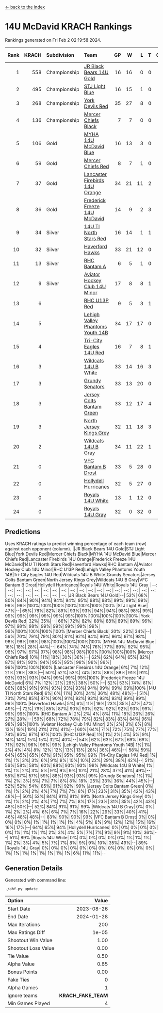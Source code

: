 [<- back to the index](readme.md)
# 14U McDavid KRACH Rankings
Rankings generated on Fri Feb  2 02:19:58 2024.

Rank|KRACH|Subdivision|Team|GP|W|L|T|OTW|OTL|SoS|Exp Wins|Win Diff
---:|---:|:---|:---|---:|---:|---:|---:|---:|---:|---:|---:|---:
1|558|Championship|[JR Black Bears 14U Gold](https://gamesheetstats.com/seasons/3659/teams/140633/schedule)|16|16|0|0|1|0|6|16.8|-0.0
2|495|Championship|[STJ Light Blue](https://gamesheetstats.com/seasons/3659/teams/140639/schedule)|16|15|1|0|0|0|45|15.8|-0.0
3|268|Championship|[York Devils Red](https://gamesheetstats.com/seasons/3659/teams/140644/schedule)|35|27|8|0|0|0|364|27.8|-0.0
4|136|Championship|[Mercer Chiefs Black](https://gamesheetstats.com/seasons/3659/teams/140605/schedule)|7|7|0|0|0|0|3|7.9|0.0
5|106|Gold|[MYHA 14U McDavid Blue](https://gamesheetstats.com/seasons/3659/teams/140636/schedule)|16|13|3|0|0|0|45|13.9|0.0
6|59|Gold|[Mercer Chiefs Red](https://gamesheetstats.com/seasons/3659/teams/140606/schedule)|8|7|1|0|0|0|32|7.9|0.0
7|37|Gold|[Lancaster Firebirds 14U Orange](https://gamesheetstats.com/seasons/3659/teams/140634/schedule)|34|21|11|2|0|0|91|22.9|0.0
8|36|Gold|[Frederick Freeze 14U McDavid](https://gamesheetstats.com/seasons/3659/teams/140628/schedule)|14|9|2|3|0|0|44|11.4|0.0
9|34|Silver|[14U TI North Stars Red](https://gamesheetstats.com/seasons/3659/teams/140626/schedule)|16|14|1|1|0|0|5|15.4|0.0
10|32|Silver|[Haverford Hawks](https://gamesheetstats.com/seasons/3659/teams/140630/schedule)|33|21|12|0|0|0|93|21.9|0.0
11|13|Silver|[RHC Bantam A](https://gamesheetstats.com/seasons/3659/teams/140618/schedule)|6|5|1|0|0|0|3|5.9|0.0
12|9|Silver|[Aviator Hockey Club 14U Minor](https://gamesheetstats.com/seasons/3659/teams/140627/schedule)|17|8|8|1|0|0|105|9.4|0.0
13|6||[RHC U13P Red](https://gamesheetstats.com/seasons/3659/teams/140619/schedule)|9|5|3|1|1|0|29|6.4|0.0
14|5||[Lehigh Valley Phantoms Youth 14B](https://gamesheetstats.com/seasons/3659/teams/140635/schedule)|34|17|17|0|2|1|51|17.9|0.0
15|4||[Tri-City Eagles 14U Red](https://gamesheetstats.com/seasons/3659/teams/140640/schedule)|16|7|8|1|1|0|56|8.4|0.0
16|3||[Wildcats 14U B White](https://gamesheetstats.com/seasons/3659/teams/140643/schedule)|33|14|16|3|1|1|39|16.4|0.0
17|3||[Grundy Senators](https://gamesheetstats.com/seasons/3659/teams/140629/schedule)|33|13|20|0|0|1|101|13.9|0.0
18|3||[Jersey Colts Bantam Green](https://gamesheetstats.com/seasons/3659/teams/140632/schedule)|33|12|17|4|1|1|24|14.9|0.0
19|3||[North Jersey Kings Grey](https://gamesheetstats.com/seasons/3659/teams/140637/schedule)|32|11|18|3|1|1|30|13.4|0.0
20|2||[Wildcats 14U B Gray](https://gamesheetstats.com/seasons/3659/teams/140642/schedule)|34|11|22|1|0|0|37|12.4|0.0
21|0||[VFC Bantam B Drost](https://gamesheetstats.com/seasons/3659/teams/140641/schedule)|33|5|28|0|0|2|116|5.9|0.0
22|0||[Hollydell Hurricanes](https://gamesheetstats.com/seasons/3659/teams/140631/schedule)|32|5|27|0|0|0|21|5.9|0.0
23|0||[Royals 14U White](https://gamesheetstats.com/seasons/3659/teams/140620/schedule)|13|1|12|0|0|1|87|1.9|0.0
24|0||[Royals 14U Gray](https://gamesheetstats.com/seasons/3659/teams/140638/schedule)|32|0|32|0|0|0|60|0.9|0.0

## Predictions
Uses KRACH ratings to predict winning percentage of each team (row) against each opponent (column).
||JR Black Bears 14U Gold|STJ Light Blue|York Devils Red|Mercer Chiefs Black|MYHA 14U McDavid Blue|Mercer Chiefs Red|Lancaster Firebirds 14U Orange|Frederick Freeze 14U McDavid|14U TI North Stars Red|Haverford Hawks|RHC Bantam A|Aviator Hockey Club 14U Minor|RHC U13P Red|Lehigh Valley Phantoms Youth 14B|Tri-City Eagles 14U Red|Wildcats 14U B White|Grundy Senators|Jersey Colts Bantam Green|North Jersey Kings Grey|Wildcats 14U B Gray|VFC Bantam B Drost|Hollydell Hurricanes|Royals 14U White|Royals 14U Gray
| --: | --: | --: | --: | --: | --: | --: | --: | --: | --: | --: | --: | --: | --: | --: | --: | --: | --: | --: | --: | --: | --: | --: | --: | --: 
|JR Black Bears 14U Gold|--| 53%| 68%| 80%| 84%| 90%| 94%| 94%| 94%| 95%| 98%| 98%| 99%| 99%| 99%| 99%| 99%|100%|100%|100%|100%|100%|100%|100%
|STJ Light Blue| 47%|--| 65%| 78%| 82%| 89%| 93%| 93%| 94%| 94%| 98%| 98%| 99%| 99%| 99%| 99%| 99%| 99%| 99%|100%|100%|100%|100%|100%
|York Devils Red| 32%| 35%|--| 66%| 72%| 82%| 88%| 88%| 89%| 89%| 96%| 97%| 98%| 98%| 99%| 99%| 99%| 99%| 99%| 99%|100%|100%|100%|100%
|Mercer Chiefs Black| 20%| 22%| 34%|--| 56%| 70%| 79%| 79%| 80%| 81%| 92%| 94%| 96%| 96%| 97%| 98%| 98%| 98%| 98%| 98%|100%|100%|100%|100%
|MYHA 14U McDavid Blue| 16%| 18%| 28%| 44%|--| 64%| 74%| 74%| 76%| 77%| 89%| 92%| 95%| 96%| 97%| 97%| 97%| 98%| 98%| 98%|100%|100%|100%|100%
|Mercer Chiefs Red| 10%| 11%| 18%| 30%| 36%|--| 62%| 62%| 64%| 65%| 82%| 87%| 91%| 92%| 94%| 95%| 95%| 96%| 96%| 96%| 99%|100%|100%|100%
|Lancaster Firebirds 14U Orange|  6%|  7%| 12%| 21%| 26%| 38%|--| 50%| 52%| 53%| 74%| 81%| 86%| 88%| 91%| 91%| 93%| 93%| 93%| 94%| 99%| 99%| 99%|100%
|Frederick Freeze 14U McDavid|  6%|  7%| 12%| 21%| 26%| 38%| 50%|--| 52%| 53%| 74%| 81%| 86%| 88%| 91%| 91%| 93%| 93%| 93%| 94%| 99%| 99%| 99%|100%
|14U TI North Stars Red|  6%|  6%| 11%| 20%| 24%| 36%| 48%| 48%|--| 51%| 73%| 79%| 85%| 87%| 90%| 91%| 92%| 93%| 93%| 93%| 99%| 99%| 99%|100%
|Haverford Hawks|  5%|  6%| 11%| 19%| 23%| 35%| 47%| 47%| 49%|--| 72%| 79%| 85%| 87%| 90%| 90%| 92%| 92%| 92%| 93%| 99%| 99%| 99%|100%
|RHC Bantam A|  2%|  2%|  4%|  8%| 11%| 18%| 26%| 26%| 27%| 28%|--| 59%| 68%| 72%| 78%| 79%| 82%| 83%| 83%| 84%| 96%| 98%| 98%|100%
|Aviator Hockey Club 14U Minor|  2%|  2%|  3%|  6%|  8%| 13%| 19%| 19%| 21%| 21%| 41%|--| 60%| 64%| 71%| 72%| 75%| 77%| 77%| 78%| 95%| 97%| 97%|100%
|RHC U13P Red|  1%|  1%|  2%|  4%|  5%|  9%| 14%| 14%| 15%| 15%| 32%| 40%|--| 54%| 62%| 63%| 67%| 69%| 69%| 71%| 92%| 96%| 96%| 99%
|Lehigh Valley Phantoms Youth 14B|  1%|  1%|  2%|  4%|  4%|  8%| 12%| 12%| 13%| 13%| 28%| 36%| 46%|--| 58%| 59%| 64%| 65%| 65%| 67%| 91%| 95%| 95%| 99%
|Tri-City Eagles 14U Red|  1%|  1%|  1%|  3%|  3%|  6%|  9%|  9%| 10%| 10%| 22%| 29%| 38%| 42%|--| 51%| 56%| 58%| 58%| 60%| 88%| 93%| 93%| 99%
|Wildcats 14U B White|  1%|  1%|  1%|  2%|  3%|  5%|  9%|  9%|  9%| 10%| 21%| 28%| 37%| 41%| 49%|--| 55%| 57%| 57%| 59%| 88%| 93%| 93%| 99%
|Grundy Senators|  1%|  1%|  1%|  2%|  3%|  5%|  7%|  7%|  8%|  8%| 18%| 25%| 33%| 36%| 44%| 45%|--| 52%| 52%| 54%| 85%| 91%| 92%| 99%
|Jersey Colts Bantam Green|  0%|  1%|  1%|  2%|  2%|  4%|  7%|  7%|  7%|  8%| 17%| 23%| 31%| 35%| 42%| 43%| 48%|--| 50%| 52%| 84%| 91%| 91%| 99%
|North Jersey Kings Grey|  0%|  1%|  1%|  2%|  2%|  4%|  7%|  7%|  7%|  8%| 17%| 23%| 31%| 35%| 42%| 43%| 48%| 50%|--| 52%| 84%| 91%| 91%| 99%
|Wildcats 14U B Gray|  0%|  0%|  1%|  2%|  2%|  4%|  6%|  6%|  7%|  7%| 16%| 22%| 29%| 33%| 40%| 41%| 46%| 48%| 48%|--| 83%| 90%| 90%| 99%
|VFC Bantam B Drost|  0%|  0%|  0%|  0%|  0%|  1%|  1%|  1%|  1%|  1%|  4%|  5%|  8%|  9%| 12%| 12%| 15%| 16%| 16%| 17%|--| 64%| 65%| 94%
|Hollydell Hurricanes|  0%|  0%|  0%|  0%|  0%|  0%|  1%|  1%|  1%|  1%|  2%|  3%|  4%|  5%|  7%|  7%|  9%|  9%|  9%| 10%| 36%|--| 51%| 89%
|Royals 14U White|  0%|  0%|  0%|  0%|  0%|  0%|  1%|  1%|  1%|  1%|  2%|  3%|  4%|  5%|  7%|  7%|  8%|  9%|  9%| 10%| 35%| 49%|--| 89%
|Royals 14U Gray|  0%|  0%|  0%|  0%|  0%|  0%|  0%|  0%|  0%|  0%|  0%|  0%|  1%|  1%|  1%|  1%|  1%|  1%|  1%|  1%|  6%| 11%| 11%|--

## Generation Details

Generated with command line:
```
./ahf.py update
```

| Option | Value |
| :----- | ----: |
| Start Date | 2023-08-26 |
| End Date | 2024-01-28 |
| Max Iterations | 200 |
| Max Ratings Diff | 1e-05 |
| Shootout Win Value | 1.00 |
| Shootout Loss Value | 0.00 |
| Tie Value | 0.50 |
| Alpha Value | 0.85 |
| Bonus Points | 0.00 |
| Fake Ties | 0 |
| Alpha Games | 1 |
| Ignore teams | __KRACH_FAKE_TEAM__ |
| Min Games Played | 4 |


